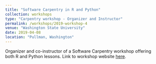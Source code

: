```yaml
---
title: "Software Carpentry in R and Python"
collection: workshops
type: "Carpentry workshop - Organizer and Instructor"
permalink: /workshops/2019-workshop-4
venue: "Washington State University"
date: 2019-04-08
location: "Pullman, Washington"
---
```


Organizer and co-instructor of a Software Carpentry workshop offering both R and Python lessons. Link to workshop website [here](https://mbrousil.github.io/2019-04-08-wsu/).

